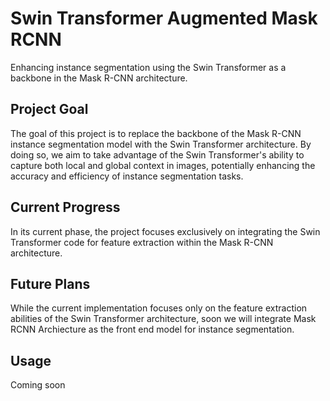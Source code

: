 # Swin Transformer Augmented Mask RCNN
Enhancing instance segmentation using the Swin Transformer as a backbone in the Mask R-CNN architecture.

## Project Goal
The goal of this project is to replace the backbone of the Mask R-CNN instance segmentation model with the Swin Transformer architecture. By doing so, we aim to take advantage of the Swin Transformer's ability to capture both local and global context in images, potentially enhancing the accuracy and efficiency of instance segmentation tasks.

## Current Progress
In its current phase, the project focuses exclusively on integrating the Swin Transformer code for feature extraction within the Mask R-CNN architecture.

## Future Plans

While the current implementation focuses only on the feature extraction abilities of the Swin Transformer architecture, soon we will integrate Mask RCNN Archiecture as the front end model for instance segmentation.

## Usage

Coming soon
